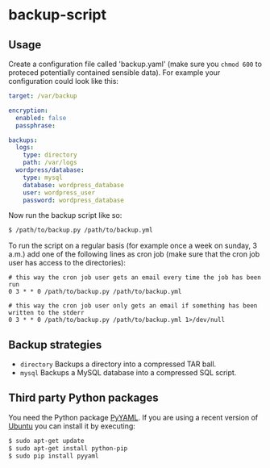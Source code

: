 # backup-script

## Usage

Create a configuration file called 'backup.yaml' (make sure you `chmod 600` to proteced potentially contained sensible data). For example your configuration could look like this:

~~~ yaml
target: /var/backup

encryption:
  enabled: false
  passphrase:

backups:
  logs:
    type: directory
    path: /var/logs
  wordpress/database:
    type: mysql
    database: wordpress_database
    user: wordpress_user
    password: wordpress_database
~~~

Now run the backup script like so:

~~~ bash
$ /path/to/backup.py /path/to/backup.yml
~~~

To run the script on a regular basis (for example once a week on sunday, 3 a.m.) add one of the following lines as cron job (make sure that the cron job user has access to the directories):

~~~
# this way the cron job user gets an email every time the job has been run
0 3 * * 0 /path/to/backup.py /path/to/backup.yml

# this way the cron job user only gets an email if something has been written to the stderr
0 3 * * 0 /path/to/backup.py /path/to/backup.yml 1>/dev/null
~~~

## Backup strategies

* `directory` Backups a directory into a compressed TAR ball.
* `mysql` Backups a MySQL database into a compressed SQL script.

## Third party Python packages

You need the Python package [PyYAML](http://pyyaml.org/wiki/PyYAML). If you are using a recent version of [Ubuntu](http://www.ubuntu.com) you can install it by executing:

~~~ bash
$ sudo apt-get update
$ sudo apt-get install python-pip
$ sudo pip install pyyaml
~~~
